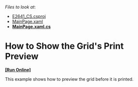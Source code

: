 <!-- default file list -->
*Files to look at*:

* [E2641_CS.csproj](./CS/E2641_CS/E2641_CS.csproj)
* [MainPage.xaml](./CS/E2641_CS/MainPage.xaml)
* **[MainPage.xaml.cs](./CS/E2641_CS/MainPage.xaml.cs)**
<!-- default file list end -->
# How to Show the Grid's Print Preview
<!-- run online -->
**[[Run Online]](https://codecentral.devexpress.com/e2641)**
<!-- run online end -->


<p>This example shows how to preview the grid before it is printed.</p>

<br/>


